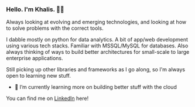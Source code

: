 ### Hello. I'm Khalis. 🙋‍♂️

Always looking at evolving and emerging technologies, and looking at how to solve problems with the correct tools.

I dabble mostly on python for data analytics. 
A bit of app/web development using various tech stacks. 
Familiar with MSSQL/MySQL for databases. 
Also always thinking of ways to build better architectures for small-scale to large enterprise applications.

Still picking up other libraries and frameworks as I go along, so I'm always open to learning new stuff.

- 🌱 I’m currently learning more on building better stuff with the cloud

You can find me on [LinkedIn](https://www.linkedin.com/in/khaliskassim/) here!
<!--
**kkhalis/kkhalis** is a ✨ _special_ ✨ repository because its `README.md` (this file) appears on your GitHub profile.

Here are some ideas to get you started:

- 🔭 I’m currently working on ...
- 🌱 I’m currently learning ...
- 👯 I’m looking to collaborate on ...
- 🤔 I’m looking for help with ...
- 💬 Ask me about ...
- 📫 How to reach me: ...
- 😄 Pronouns: ...
- ⚡ Fun fact: ...
-->
